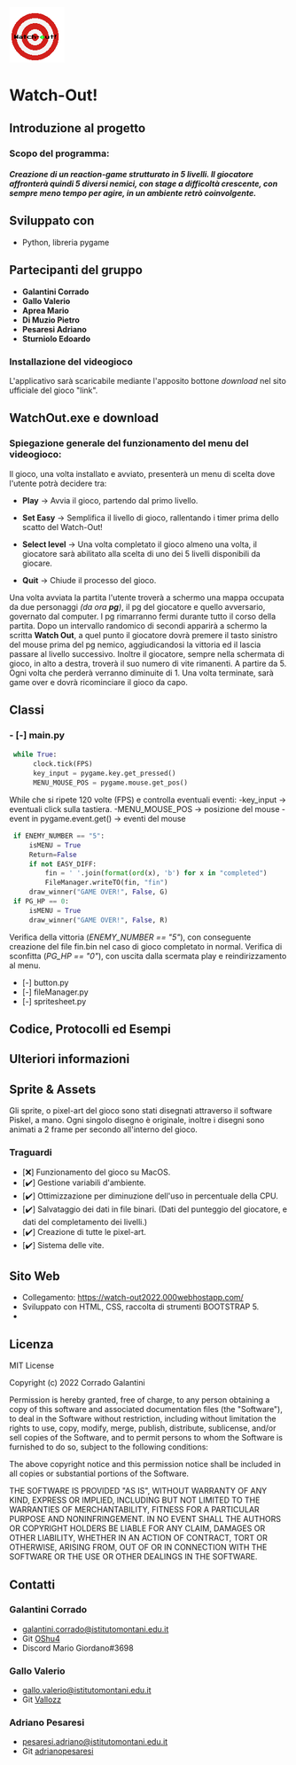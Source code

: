  ![alt text](https://github.com/OShu4/Watch-Out/blob/main/Watch-Out/src/main/python/assets/Logo/applogo.png) 
# Watch-Out!
## Introduzione al progetto

### Scopo del programma: 
##### Creazione di un reaction-game strutturato in 5 livelli. Il giocatore affronterà quindi 5 diversi nemici, con stage a difficoltà crescente, con sempre meno tempo per agire, in un ambiente retrò coinvolgente.

## Sviluppato con 
- Python, libreria pygame

## Partecipanti del gruppo
- **Galantini Corrado**
- **Gallo Valerio**
- **Aprea Mario**      
- **Di Muzio Pietro**
- **Pesaresi Adriano** 
- **Sturniolo Edoardo**

### Installazione del videogioco
L'applicativo sarà scaricabile mediante l'apposito bottone *download* nel sito ufficiale del gioco "link".

## WatchOut.exe e download

### Spiegazione generale del funzionamento del menu del videogioco:
Il gioco, una volta installato e avviato, presenterà un menu di scelta dove l'utente potrà decidere tra:
* **Play** -> Avvia il gioco, partendo dal primo livello.

* **Set Easy** -> Semplifica il livello di gioco, rallentando i timer prima dello scatto del Watch-Out!
* **Select level** -> Una volta completato il gioco almeno una volta, il giocatore sarà abilitato alla scelta di uno dei 5 livelli disponibili da giocare.
* **Quit** -> Chiude il processo del gioco.


Una volta avviata la partita l'utente troverà a schermo una mappa occupata da due personaggi *(da ora **pg**)*, il pg del giocatore e quello avversario, governato dal computer. I pg rimarranno fermi durante tutto il corso della partita. Dopo un intervallo randomico di secondi apparirà a schermo la scritta **Watch Out**, a quel punto il giocatore dovrà premere il tasto sinistro del mouse prima del pg nemico, aggiudicandosi la vittoria ed il lascia passare al livello successivo.
Inoltre il giocatore, sempre nella schermata di gioco, in alto a destra, troverà il suo numero di vite rimanenti. A partire da 5. Ogni volta che perderà verranno diminuite di 1. Una volta terminate, sarà game over e dovrà ricominciare il gioco da capo.
   

## Classi
### - [-] main.py  
```python
 while True:
      clock.tick(FPS)
      key_input = pygame.key.get_pressed()
      MENU_MOUSE_POS = pygame.mouse.get_pos()
```
While che si ripete 120 volte (FPS) e controlla eventuali eventi:
-key_input -> eventuali click sulla tastiera.
-MENU_MOUSE_POS -> posizione del mouse
-event in pygame.event.get() -> eventi del mouse

```python
 if ENEMY_NUMBER == "5":
     isMENU = True
     Return=False
     if not EASY_DIFF:
         fin = ' '.join(format(ord(x), 'b') for x in "completed")
         FileManager.writeTO(fin, "fin")
     draw_winner("GAME OVER!", False, G)
 if PG_HP == 0:
     isMENU = True
     draw_winner("GAME OVER!", False, R)
```
Verifica della vittoria (*ENEMY_NUMBER == "5"*), con conseguente creazione del file fin.bin nel caso di gioco completato in normal.
Verifica di sconfitta (*PG_HP == "0"*), con uscita dalla scermata play e reindirizzamento al menu.
- [-] button.py
- [-] fileManager.py
- [-] spritesheet.py

## Codice, Protocolli ed Esempi

## Ulteriori informazioni

## Sprite & Assets
Gli sprite, o pixel-art del gioco sono stati disegnati attraverso il software Piskel, a mano. Ogni singolo disegno è originale, inoltre i disegni sono animati a 2 frame per secondo all'interno del gioco.

### Traguardi
- [❌] Funzionamento del gioco su MacOS.
- [✔️] Gestione variabili d'ambiente.
- [✔️] Ottimizzazione per diminuzione dell'uso in percentuale della CPU.
- [✔️] Salvataggio dei dati in file binari. (Dati del punteggio del giocatore, e dati del completamento dei livelli.)
- [✔️] Creazione di tutte le pixel-art.
- [✔️] Sistema delle vite.

## Sito Web
- Collegamento: https://watch-out2022.000webhostapp.com/
- Sviluppato con HTML, CSS, raccolta di strumenti BOOTSTRAP 5.
- 
## Licenza
MIT License

Copyright (c) 2022 Corrado Galantini

Permission is hereby granted, free of charge, to any person obtaining a copy
of this software and associated documentation files (the "Software"), to deal
in the Software without restriction, including without limitation the rights
to use, copy, modify, merge, publish, distribute, sublicense, and/or sell
copies of the Software, and to permit persons to whom the Software is
furnished to do so, subject to the following conditions:

The above copyright notice and this permission notice shall be included in all
copies or substantial portions of the Software.

THE SOFTWARE IS PROVIDED "AS IS", WITHOUT WARRANTY OF ANY KIND, EXPRESS OR
IMPLIED, INCLUDING BUT NOT LIMITED TO THE WARRANTIES OF MERCHANTABILITY,
FITNESS FOR A PARTICULAR PURPOSE AND NONINFRINGEMENT. IN NO EVENT SHALL THE
AUTHORS OR COPYRIGHT HOLDERS BE LIABLE FOR ANY CLAIM, DAMAGES OR OTHER
LIABILITY, WHETHER IN AN ACTION OF CONTRACT, TORT OR OTHERWISE, ARISING FROM,
OUT OF OR IN CONNECTION WITH THE SOFTWARE OR THE USE OR OTHER DEALINGS IN THE
SOFTWARE.

## Contatti

### Galantini Corrado
- galantini.corrado@istitutomontani.edu.it
- Git <a href="https://github.com/OShu4">OShu4 </a> 
- Discord Mario Giordano#3698

### Gallo Valerio
- gallo.valerio@istitutomontani.edu.it
- Git <a href="https://github.com/Vallozz">Vallozz </a>

### Adriano Pesaresi
- pesaresi.adriano@istitutomontani.edu.it
- Git <a href="https://github.com/adrianopesaresi">adrianopesaresi </a>
